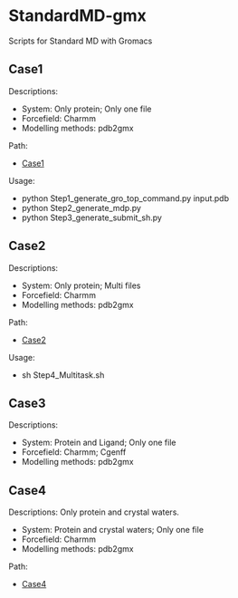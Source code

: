 # StandardMD-gmx
Scripts for Standard MD with Gromacs    

## Case1  
Descriptions:   
 - System: Only protein; Only one file      
 - Forcefield: Charmm  
 - Modelling methods: pdb2gmx  

Path:  
 - [Case1](./Script/case1/)  

Usage:  
 - python Step1_generate_gro_top_command.py input.pdb  
 - python Step2_generate_mdp.py  
 - python Step3_generate_submit_sh.py  

## Case2  
Descriptions: 
 - System: Only protein; Multi files   
 - Forcefield: Charmm   
 - Modelling methods: pdb2gmx      

Path:   
 - [Case2](./Script/case2/)  

Usage:  
 - sh Step4_Multitask.sh  

## Case3
Descriptions:   
 - System: Protein and Ligand; Only one file      
 - Forcefield: Charmm; Cgenff 
 - Modelling methods: pdb2gmx  

## Case4
Descriptions: Only protein and crystal waters.    
 - System: Protein and crystal waters; Only one file      
 - Forcefield: Charmm
 - Modelling methods: pdb2gmx 

Path:   
 - [Case4](./Script/case4/)    